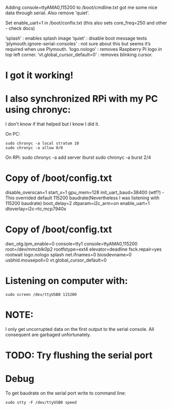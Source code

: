 Adding console=ttyAMA0,115200 to /boot/cmdline.txt got me some nice data through serial. Also remove 'quiet'.

Set enable_uart=1 in /boot/confix.txt (this also sets core_freq=250 and other - check docs)


‘splash’ : enables splash image
‘quiet’ : disable boot message texts
‘plymouth.ignore-serial-consoles’ : not sure about this but seems it’s required when use Plymouth.
‘logo.nologo’ : removes Raspberry Pi logo in top left corner.
‘vt.global_cursor_default=0’ : removes blinking cursor.


# I got it working!

# I also synchronized RPi with my PC using chronyc:
I don't know if that helped but I know I did it.

On PC:

	sudo chronyc -a local stratum 10
	sudo chronyc -a allow 0/0

On RPi:
	sudo chronyc -a add server <LaptopHostname> iburst
	sudo chronyc -a burst 2/4

# Copy of /boot/config.txt

disable_overscan=1
start_x=1
gpu_mem=128
init_uart_baud=38400 (wtf?) - This overrided default 115200 baudrate(Nevertheless I was listening with 115200 baudrate)
boot_delay=2
dtparam=i2c_arm=on
enable_uart=1
dtoverlay=i2c-rtc,mcp7940x

# Copy of /boot/config.txt

dwc_otg.lpm_enable=0 console=tty1 console=ttyAMA0,115200 root=/dev/mmcblk0p2 rootfstype=ext4 elevator=deadline fsck.repair=yes rootwait logo.nologo splash net.ifnames=0 biosdevname=0 usbhid.mousepoll=0 vt.global_cursor_default=0

# Listening on computer with:

	sudo screen /dev/ttyUSB0 115200

# NOTE:

I only get uncorrupted data on the first output to the serial console. All consequent are garbaged unfortunately.


# TODO: Try flushing the serial port

# Debug

To get baudrate on the serial port write to command line:

	sudo stty -F /dev/ttyUSB0 speed
